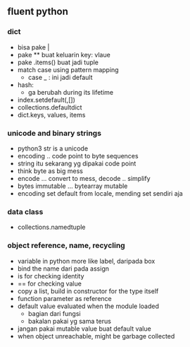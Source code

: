 ## fluent python
### dict
- bisa pake |
- pake ** buat keluarin key: vlaue
- pake .items() buat jadi tuple
- match case using pattern mapping
    - case _ : ini jadi default
- hash:
    - ga berubah during its lifetime
- index.setdefault(,[])
- collections.defaultdict
- dict.keys, values, items

### unicode and binary strings
- python3 str is a unicode
- encoding .. code point to byte sequences
- string itu sekarang yg dipakai code point
- think byte as big mess 
- encode ... convert to mess, decode .. simplify
- bytes immutable ... bytearray mutable
- encoding set default from locale, mending set sendiri aja

### data class
- collections.namedtuple

### object reference, name, recycling
- variable in python more like label, daripada box
- bind the name dari pada assign
- is for checking identity
- == for checking value
- copy a list, build in constructor for the type itself
- function parameter as reference
- default value evaluated when the module loaded
    - bagian dari fungsi
    - bakalan pakai yg sama terus
- jangan pakai mutable value buat default value
- when object unreachable, might be garbage collected